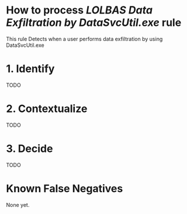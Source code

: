 # How to process *LOLBAS Data Exfiltration by DataSvcUtil.exe* rule
This rule Detects when a user performs data exfiltration by using DataSvcUtil.exe

# 1. Identify
TODO

# 2. Contextualize
TODO

# 3. Decide
TODO

# Known False Negatives
None yet.
